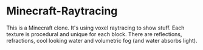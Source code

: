 # Minecraft-Raytracing
This is a Minecraft clone. It's using voxel raytracing to show stuff.
Each texture is procedural and unique for each block. There are reflections, refractions, cool looking water and volumetric fog (and water absorbs light).
